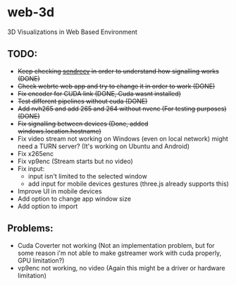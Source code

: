 # web-3d
3D Visualizations in Web Based Environment


## TODO:
* ~~Keep checking [sendrecv](https://github.com/centricular/gstwebrtc-demos/tree/master/sendrecv) in order to understand how signalling works (DONE)~~
* ~~Check webrtc web app and try to change it in order to work (DONE)~~
* ~~Fix encoder for CUDA link (DONE, Cuda wasnt installed)~~
* ~~Test different pipelines without cuda (DONE)~~
* ~~Add nvh265 and add 265 and 264 without nvenc (For testing purposes) (DONE)~~
* ~~Fix signalling between devices (Done, added windows.location.hostname)~~
* Fix video stream not working on Windows (even on local network) might need a TURN server? (It's working on Ubuntu and Android)
* Fix x265enc
* Fix vp9enc (Stream starts but no video)
* Fix input:
  * input isn't limited to the selected window
  * add input for mobile devices gestures (three.js already supports this)
* Improve UI in mobile devices
* Add option to change app window size
* Add option to import


## Problems:
* Cuda Coverter not working (Not an implementation problem, but for some reason i'm not able to make gstreamer work with cuda properly, GPU limitation?)
* vp9enc not working, no video (Again this might be a driver or hardware limitation)